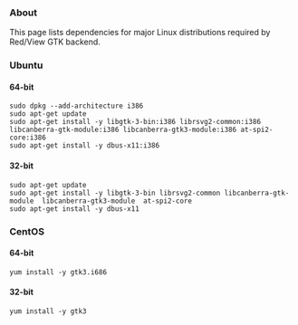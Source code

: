 ### About

This page lists dependencies for major Linux distributions required by Red/View GTK backend.

### Ubuntu

#### 64-bit
```
sudo dpkg --add-architecture i386
sudo apt-get update
sudo apt-get install -y libgtk-3-bin:i386 librsvg2-common:i386 libcanberra-gtk-module:i386 libcanberra-gtk3-module:i386 at-spi2-core:i386
sudo apt-get install -y dbus-x11:i386
```

#### 32-bit

```
sudo apt-get update
sudo apt-get install -y libgtk-3-bin librsvg2-common libcanberra-gtk-module  libcanberra-gtk3-module  at-spi2-core 
sudo apt-get install -y dbus-x11
```

### CentOS

#### 64-bit

```
yum install -y gtk3.i686
```

#### 32-bit

```
yum install -y gtk3
```